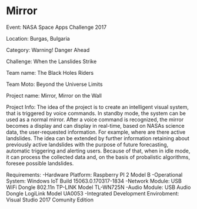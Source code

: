 # Mirror

Event:
NASA Space Apps Challenge 2017

Location: 
Burgas, Bulgaria

Category:
Warning! Danger Ahead

Challenge:
When the Lanslides Strike

Team name:
The Black Holes Riders

Team Moto:
Beyond the Universe Limits

Project name: 
Mirror, Mirror on the Wall

Project Info:
The idea of the project is to create an intelligent visual system, that is triggered by voice commands. In standby mode, the system can be used as a normal mirror. After a voice command is recognized, the mirror becomes a display and can display in real-time, based on NASAs science data, the user-requested information. For example, where are there active landslides. The idea can be extended by further information retaining about previously active landslides with the purpose of future forecasting, automatic triggering and alerting users. Because of that, when in idle mode, it can process the collected data and, on the basis of probalistic algorithms, foresee possible landslides.

Requirements:
-Hardware Platform: Raspberry PI 2 Model B
-Operational System: Windows IoT Build 15063.0.170317-1834
-Network Module: USB WiFi Dongle 802.11n TP-LINK Model TL-WN725N
-Audio Module: USB Audio Dongle LogiLink Model UA0053
-Integrated Development Envirobment: Visual Studio 2017 Comunity Edition

